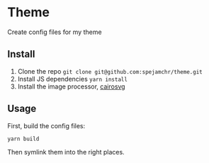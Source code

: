 # Theme

Create config files for my theme

## Install

1. Clone the repo `git clone git@github.com:spejamchr/theme.git`
2. Install JS dependencies `yarn install`
3. Install the image processor, [cairosvg][1]

## Usage

First, build the config files:

```bash
yarn build
```

Then symlink them into the right places.

[1]: https://cairosvg.org/documentation/
